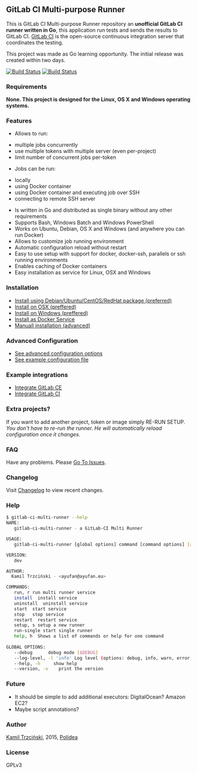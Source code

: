 ## GitLab CI Multi-purpose Runner

This is GitLab CI Multi-purpose Runner repository an **unofficial GitLab CI runner written in Go**, this application run tests and sends the results to GitLab CI.
[GitLab CI](https://about.gitlab.com/gitlab-ci) is the open-source continuous integration server that coordinates the testing.

This project was made as Go learning opportunity. The initial release was created within two days.

[![Build Status](https://travis-ci.org/ayufan/gitlab-ci-multi-runner.svg?branch=master)](https://travis-ci.org/ayufan/gitlab-ci-multi-runner)
[![Build Status](https://ci.gitlab.com/projects/1885/status.png?ref=master)](https://ci.gitlab.com/projects/1885?ref=master)

### Requirements

**None. This project is designed for the Linux, OS X and Windows operating systems.**

### Features

* Allows to run:
 - multiple jobs concurrently
 - use multiple tokens with multiple server (even per-project)
 - limit number of concurrent jobs per-token
* Jobs can be run:
 - locally
 - using Docker container
 - using Docker container and executing job over SSH
 - connecting to remote SSH server
* Is written in Go and distributed as single binary without any other requirements
* Supports Bash, Windows Batch and Windows PowerShell
* Works on Ubuntu, Debian, OS X and Windows (and anywhere you can run Docker)
* Allows to customize job running environment
* Automatic configuration reload without restart
* Easy to use setup with support for docker, docker-ssh, parallels or ssh running environments
* Enables caching of Docker containers
* Easy installation as service for Linux, OSX and Windows

### Installation

* [Install using Debian/Ubuntu/CentOS/RedHat package (preferred)](docs/install-on-linux.md)
* [Install on OSX (preffered)](docs/install-on-osx.md)
* [Install on Windows (preffered)](docs/install-on-windows.md)
* [Install as Docker Service](docs/install-on-docker.md)
* [Manuall installation (advanced)](docs/install-manually.md)

### Advanced Configuration

* [See advanced configuration options](docs/advanced-configuration.md)
* [See example configuration file](config.toml.example)

### Example integrations

* [Integrate GitLab CE](docs/example-integration-gitlab.md)
* [Integrate GitLab CI](docs/example-integration-gitlab-ci.md)

### Extra projects?

If you want to add another project, token or image simply RE-RUN SETUP. *You don't have to re-run the runner. He will automatically reload configuration once it changes.*

### FAQ

Have any problems. Please [Go To Issues](https://github.com/ayufan/gitlab-ci-multi-runner/issues).

### Changelog

Visit [Changelog](CHANGELOG.md) to view recent changes.

### Help

```bash
$ gitlab-ci-multi-runner --help
NAME:
   gitlab-ci-multi-runner - a GitLab-CI Multi Runner

USAGE:
   gitlab-ci-multi-runner [global options] command [command options] [arguments...]

VERSION:
   dev

AUTHOR:
  Kamil Trzciński - <ayufan@ayufan.eu>

COMMANDS:
   run, r run multi runner service
   install  install service
   uninstall  uninstall service
   start  start service
   stop   stop service
   restart  restart service
   setup, s setup a new runner
   run-single start single runner
   help, h  Shows a list of commands or help for one command
   
GLOBAL OPTIONS:
   --debug      debug mode [$DEBUG]
   --log-level, -l 'info' Log level (options: debug, info, warn, error, fatal, panic)
   --help, -h     show help
   --version, -v    print the version
```

### Future

* It should be simple to add additional executors: DigitalOcean? Amazon EC2?
* Maybe script annotations?

### Author

[Kamil Trzciński](mailto:ayufan@ayufan.eu), 2015, [Polidea](http://www.polidea.com/)

### License

GPLv3
